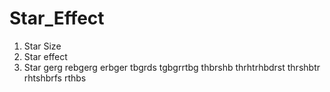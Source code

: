 # Star_Effect
1. Star Size
2. Star effect
3. Star
gerg
rebgerg
erbger
tbgrds
tgbgrrtbg
thbrshb
thrhtrhbdrst
thrshbtr
rhtshbrfs
rthbs

